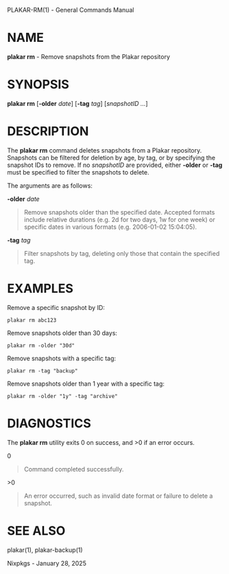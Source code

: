 PLAKAR-RM(1) - General Commands Manual

# NAME

**plakar rm** - Remove snapshots from the Plakar repository

# SYNOPSIS

**plakar rm**
\[**-older**&nbsp;*date*]
\[**-tag**&nbsp;*tag*]
\[*snapshotID&nbsp;...*]

# DESCRIPTION

The
**plakar rm**
command deletes snapshots from a Plakar repository.
Snapshots can be filtered for deletion by age, by tag, or by
specifying the snapshot IDs to remove.
If no
*snapshotID*
are provided, either
**-older**
or
**-tag**
must be specified to filter the snapshots to delete.

The arguments are as follows:

**-older** *date*

> Remove snapshots older than the specified date.
> Accepted formats include relative durations
> (e.g. 2d for two days, 1w for one week)
> or specific dates in various formats
> (e.g. 2006-01-02 15:04:05).

**-tag** *tag*

> Filter snapshots by tag, deleting only those that contain the specified tag.

# EXAMPLES

Remove a specific snapshot by ID:

	plakar rm abc123

Remove snapshots older than 30 days:

	plakar rm -older "30d"

Remove snapshots with a specific tag:

	plakar rm -tag "backup"

Remove snapshots older than 1 year with a specific tag:

	plakar rm -older "1y" -tag "archive"

# DIAGNOSTICS

The **plakar rm** utility exits&#160;0 on success, and&#160;&gt;0 if an error occurs.

0

> Command completed successfully.

&gt;0

> An error occurred, such as invalid date format or failure to delete a
> snapshot.

# SEE ALSO

plakar(1),
plakar-backup(1)

Nixpkgs - January 28, 2025
